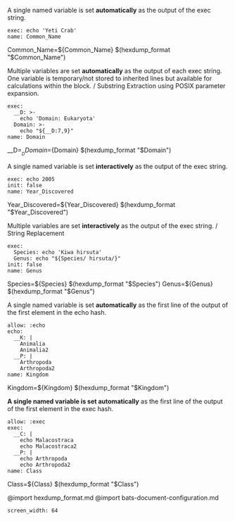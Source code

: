 A single named variable is set **automatically** as the output of the exec string.
```ux
exec: echo 'Yeti Crab'
name: Common_Name
```
Common_Name=${Common_Name}
$(hexdump_format "$Common_Name")



Multiple variables are set **automatically** as the output of each exec string.
One variable is temporary/not stored to inherited lines but available for calculations within the block.
/ Substring Extraction using POSIX parameter expansion.
```ux
exec:
  __D: >-
    echo 'Domain: Eukaryota'
  Domain: >-
    echo "${__D:7,9}"
name: Domain
```
__D=${__D}
Domain=${Domain}
$(hexdump_format "$Domain")



A single named variable is set **interactively** as the output of the exec string.
```ux :[Year_Discovered]
exec: echo 2005
init: false
name: Year_Discovered
```
Year_Discovered=${Year_Discovered}
$(hexdump_format "$Year_Discovered")



Multiple variables are set **interactively** as the output of the exec string.
/ String Replacement
```ux :[Genus]
exec:
  Species: echo 'Kiwa hirsuta'
  Genus: echo "${Species/ hirsuta/}"
init: false
name: Genus
```
Species=${Species}
$(hexdump_format "$Species")
Genus=${Genus}
$(hexdump_format "$Genus")



A single named variable is set **automatically** as the first line of the output of the first element in the echo hash.
```ux
allow: :echo
echo:
  __K: |
    Animalia
    Animalia2
  __P: |
    Arthropoda
    Arthropoda2
name: Kingdom
```
Kingdom=${Kingdom}
$(hexdump_format "$Kingdom")



**A single named variable is set automatically** as the first line of the output of the first element in the exec hash.
```ux
allow: :exec
exec:
  __C: |
    echo Malacostraca
    echo Malacostraca2
  __P: |
    echo Arthropoda
    echo Arthropoda2
name: Class
```
Class=${Class}
$(hexdump_format "$Class")



@import hexdump_format.md
@import bats-document-configuration.md
```opts :(document_opts)
screen_width: 64
```